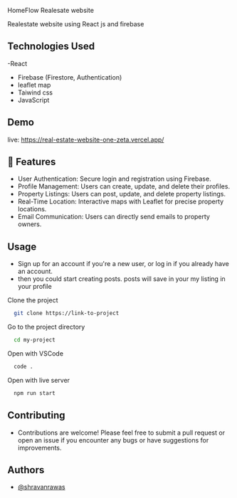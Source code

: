 
HomeFlow Realesate website

Realestate website using React js and firebase 

## Technologies Used

-React
- Firebase (Firestore, Authentication)
- leaflet map 
- Taiwind css
- JavaScript
  
## Demo

live: https://real-estate-website-one-zeta.vercel.app/

##  🔑 Features

- User Authentication: Secure login and registration using Firebase.
- Profile Management: Users can create, update, and delete their profiles.
- Property Listings: Users can post, update, and delete property listings.
- Real-Time Location: Interactive maps with Leaflet for precise property locations.
- Email Communication: Users can directly send emails to property owners.


## Usage

- Sign up for an account if you're a new user, or log in if you already have an account.
- then you could start creating posts. posts will save in your my listing in your profile   

Clone the project

```bash
  git clone https://link-to-project
```

Go to the project directory

```bash
  cd my-project
```

Open with VSCode

```bash
  code .
```

Open with live server

```bash
  npm run start
```
## Contributing

- Contributions are welcome! Please feel free to submit a pull request or open an issue if you encounter any bugs or have suggestions for improvements.



## Authors

- [@shravanrawas](https://www.github.com/shravanrawad)


